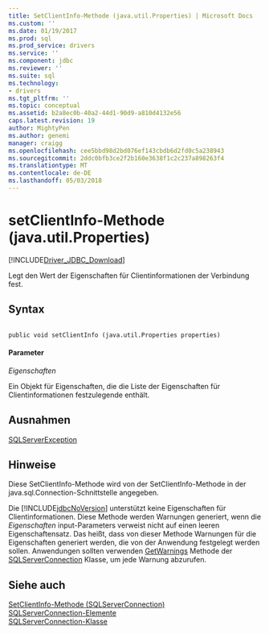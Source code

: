 ```yaml
---
title: SetClientInfo-Methode (java.util.Properties) | Microsoft Docs
ms.custom: ''
ms.date: 01/19/2017
ms.prod: sql
ms.prod_service: drivers
ms.service: ''
ms.component: jdbc
ms.reviewer: ''
ms.suite: sql
ms.technology:
- drivers
ms.tgt_pltfrm: ''
ms.topic: conceptual
ms.assetid: b2a8ec0b-40a2-44d1-90d9-a810d4132e56
caps.latest.revision: 19
author: MightyPen
ms.author: genemi
manager: craigg
ms.openlocfilehash: cee5bbd98d2bd076ef143cbdb6d2fd0c5a238943
ms.sourcegitcommit: 2ddc0bfb3ce2f2b160e3638f1c2c237a898263f4
ms.translationtype: MT
ms.contentlocale: de-DE
ms.lasthandoff: 05/03/2018
---
```

# <a name="setclientinfo-method-javautilproperties"></a>setClientInfo-Methode (java.util.Properties)
[!INCLUDE[Driver_JDBC_Download](../../../includes/driver_jdbc_download.md)]

  Legt den Wert der Eigenschaften für Clientinformationen der Verbindung fest.  
  
## <a name="syntax"></a>Syntax  
  
```  
  
public void setClientInfo (java.util.Properties properties)  
```  
  
#### <a name="parameters"></a>Parameter  
 *Eigenschaften*  
  
 Ein Objekt für Eigenschaften, die die Liste der Eigenschaften für Clientinformationen festzulegende enthält.  
  
## <a name="exceptions"></a>Ausnahmen  
 [SQLServerException](../../../connect/jdbc/reference/sqlserverexception-class.md)  
  
## <a name="remarks"></a>Hinweise  
 Diese SetClientInfo-Methode wird von der SetClientInfo-Methode in der java.sql.Connection-Schnittstelle angegeben.  
  
 Die [!INCLUDE[jdbcNoVersion](../../../includes/jdbcnoversion_md.md)] unterstützt keine Eigenschaften für Clientinformationen. Diese Methode werden Warnungen generiert, wenn die *Eigenschaften* input-Parameters verweist nicht auf einen leeren Eigenschaftensatz. Das heißt, dass von dieser Methode Warnungen für die Eigenschaften generiert werden, die von der Anwendung festgelegt werden sollen. Anwendungen sollten verwenden [GetWarnings](../../../connect/jdbc/reference/getwarnings-method-sqlserverconnection.md) Methode der [SQLServerConnection](../../../connect/jdbc/reference/sqlserverconnection-class.md) Klasse, um jede Warnung abzurufen.  
  
## <a name="see-also"></a>Siehe auch  
 [SetClientInfo-Methode &#40;SQLServerConnection&#41;](../../../connect/jdbc/reference/setclientinfo-method-sqlserverconnection.md)   
 [SQLServerConnection-Elemente](../../../connect/jdbc/reference/sqlserverconnection-members.md)   
 [SQLServerConnection-Klasse](../../../connect/jdbc/reference/sqlserverconnection-class.md)  
  
  

